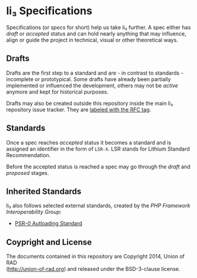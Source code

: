 # li₃ Specifications 

Specifications (or _specs_ for short) help us take li₃ further. A spec either has _draft_ or _accepted_ status and can hold nearly anything that may influence, align or guide the project in technical, visual or other theoretical ways.

## Drafts

Drafts are the first step to a standard and are - in contrast to standards - incomplete or prototypical. Some drafts have already been partially implemented or influenced the development, others may not be _active_ anymore and kept for historical purposes.

Drafts may also be created outside this repository inside the main li₃ repository issue tracker. They are <a href="https://github.com/UnionOfRAD/lithium/issues?labels=rfc">labeled with the RFC tag</a>.

## Standards

Once a spec reaches _accepted_ status it becomes a standard and is assigned an identifier in the form of `LSR-X`. LSR stands for Lithium Standard Recommendation.

Before the accepted status is reached a spec may go through the _draft_ and _proposed_ stages.

## Inherited Standards

li₃ also follows selected external standards, created by the _PHP Framework Interoperability Group_:

- [PSR-0 Autloading Standard](https://github.com/php-fig/fig-standards/blob/master/accepted/PSR-0.md)

## Coypright and License

The documents contained in this repository are Copyright 2014, Union of RAD                    
(http://union-of-rad.org) and released under the BSD-3-clause license.                         

